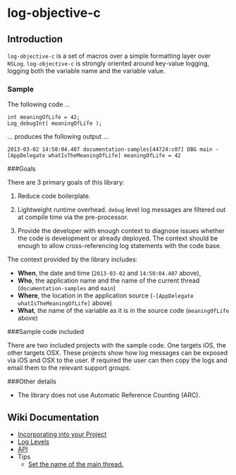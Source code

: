 log-objective-c
===

Introduction
---

`log-objective-c` is a set of macros over a simple formatting layer over `NSLog`. `log-objective-c` is strongly oriented around key-value logging, logging both the variable name and the variable value.


### Sample
The following code … 

	int meaningOfLife = 42;
	Log_debugInt( meaningOfLife );


… produces the following output  … 

	2013-03-02 14:50:04.407 documentation-samples[44724:c07] DBG main -[AppDelegate whatIsTheMeaningOfLife] meaningOfLife = 42

###Goals

There are 3 primary goals of this library:

1. Reduce code boilerplate.

1. Lightweight runtime overhead. `debug` level log messages are filtered out at compile time 
via the pre-processor.

1. Provide the developer with enough context to diagnose issues whether the code is development or already deployed. The context should be enough to allow cross-referencing log statements with the code base.


The context provided by the library includes:

* **When**, the date and time (`2013-03-02` and `14:50:04.407` above),
* **Who**, the application name and the name of the current thread (`documentation-samples` and `main`)
* **Where**, the location in the application source (`-[AppDelegate whatIsTheMeaningOfLife]` above)
* **What**, the name of the variable as it is in the source code (`meaningOfLife` above)

###Sample code included 

There are two included projects with the sample code. One targets iOS, the other targets OSX. 
These projects show how log messages can be exposed via iOS and OSX to the user. 
If required the user can then copy the logs and email them to the relevant support groups.

###Other details

* The library does not use Automatic Reference Counting (ARC).

Wiki Documentation
---

* [Incorporating into your Project](https://github.com/rlong/log-objective_c/wiki/Incorporating)
* [Log Levels](https://github.com/rlong/log-objective_c/wiki/LogLevels)
* [API](https://github.com/rlong/log-objective_c/wiki/API)
* Tips
  * [Set the name of the main thread.](https://github.com/rlong/log-objective_c/wiki/tip.SetMainThreadName)
